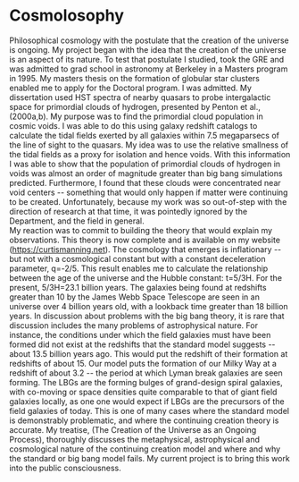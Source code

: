 # Cosmolosophy
   Philosophical cosmology with the postulate that the creation of the universe is ongoing.
My project began with the idea that the creation of the universe is an aspect of its nature.  To test that postulate I studied, took the GRE and was admitted to grad school in astronomy at Berkeley in a Masters program in 1995.  My masters thesis on the formation of globular star clusters enabled me to apply for the Doctoral program.  I was admitted.   My dissertation used HST spectra of nearby quasars to probe intergalactic space for primordial clouds of hydrogen, presented by Penton et al., (2000a,b).  My purpose was to find the primordial cloud population in cosmic voids.  I was able to do this using galaxy redshift catalogs to calculate the tidal fields exerted by all galaxies within 7.5 megaparsecs of the line of sight to the quasars.  My idea was to use the relative smallness of the tidal fields as a proxy for isolation and hence voids.  With this information I was able to show that the population of primordial clouds of hydrogen in voids was almost an order of magnitude greater than big bang simulations predicted. Furthermore, I found that these clouds were concentrated near void centers -- something that would only happen if matter were continuing to be created.
   Unfortunately, because my work was so out-of-step with the direction of research at that time, it was pointedly ignored by the Department, and the field in general.  
   My reaction was to commit to building the theory that would explain my observations.  This theory is now complete and is available on my website (https://curtismanning.net).  The cosmology that emerges is inflationary -- but not with a cosmological constant but with a constant deceleration parameter, q=-2/5.  This result enables me to calculate the relationship between the age of the universe and the Hubble constant:  t=5/3H.  For the present, 5/3H=23.1 billion years.  The galaxies being found at redshifts greater than 10 by the James Webb Space Telescope are seen in an universe over 4 billion years old, with a lookback time greater than 18 billion years.
  In discussion about problems with the big bang theory, it is rare that discussion includes the many problems of astrophysical nature.  For instance, the conditions under which the field galaxies must have been formed did not exist at the redshifts that the standard model suggests -- about 13.5 billion years ago.  This would put the redshift of their formation at redshifts of about 15.  Our model puts the formation of our Milky Way at a redshift of about 3.2 -- the period at which Lyman break galaxies are seen forming.  The LBGs are the forming bulges of grand-design spiral galaxies, with co-moving or space densities quite comparable to that of giant field galaxies locally, as one one would expect if LBGs are the precursors of the field galaxies of today.  This is one of many cases where the standard model is demonstrably problematic, and where the continuing creation theory is accurate.  My treatise, (The Creation of the Universe as an Ongoing Process), thoroughly discusses the metaphysical, astrophysical and cosmological nature of the continuing creation model and where and why the standard or big bang model fails.
  My current project is to bring this work into the public consciousness.
